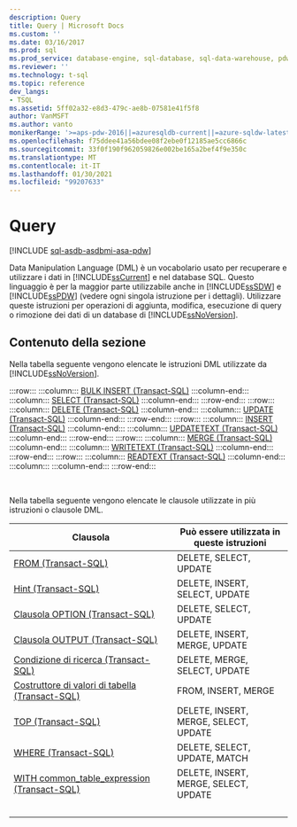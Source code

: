 ```yaml
---
description: Query
title: Query | Microsoft Docs
ms.custom: ''
ms.date: 03/16/2017
ms.prod: sql
ms.prod_service: database-engine, sql-database, sql-data-warehouse, pdw
ms.reviewer: ''
ms.technology: t-sql
ms.topic: reference
dev_langs:
- TSQL
ms.assetid: 5ff02a32-e8d3-479c-ae8b-07581e41f5f8
author: VanMSFT
ms.author: vanto
monikerRange: '>=aps-pdw-2016||=azuresqldb-current||=azure-sqldw-latest||>=sql-server-2016||>=sql-server-linux-2017||=azuresqldb-mi-current'
ms.openlocfilehash: f75ddee41a56bdee08f2ebe0f12185ae5cc6866c
ms.sourcegitcommit: 33f0f190f962059826e002be165a2bef4f9e350c
ms.translationtype: MT
ms.contentlocale: it-IT
ms.lasthandoff: 01/30/2021
ms.locfileid: "99207633"
---
```

# <a name="queries"></a>Query

[!INCLUDE [sql-asdb-asdbmi-asa-pdw](../../includes/applies-to-version/sql-asdb-asdbmi-asa-pdw.md)]

  Data Manipulation Language (DML) è un vocabolario usato per recuperare e utilizzare i dati in [!INCLUDE[ssCurrent](../../includes/sscurrent-md.md)] e nel database SQL. Questo linguaggio è per la maggior parte utilizzabile anche in [!INCLUDE[ssSDW](../../includes/sssdwfull-md.md)] e [!INCLUDE[ssPDW](../../includes/sspdw-md.md)] (vedere ogni singola istruzione per i dettagli). Utilizzare queste istruzioni per operazioni di aggiunta, modifica, esecuzione di query o rimozione dei dati di un database di [!INCLUDE[ssNoVersion](../../includes/ssnoversion-md.md)].  
  
## <a name="in-this-section"></a>Contenuto della sezione  
 Nella tabella seguente vengono elencate le istruzioni DML utilizzate da [!INCLUDE[ssNoVersion](../../includes/ssnoversion-md.md)].  

:::row:::
    :::column:::
        [BULK INSERT &#40;Transact-SQL&#41;](../../t-sql/statements/bulk-insert-transact-sql.md)
    :::column-end:::
    :::column:::
        [SELECT &#40;Transact-SQL&#41;](../../t-sql/queries/select-transact-sql.md)
    :::column-end:::
:::row-end:::
:::row:::
    :::column:::
        [DELETE &#40;Transact-SQL&#41;](../../t-sql/statements/delete-transact-sql.md)
    :::column-end:::
    :::column:::
        [UPDATE &#40;Transact-SQL&#41;](../../t-sql/queries/update-transact-sql.md)
    :::column-end:::
:::row-end:::
:::row:::
    :::column:::
        [INSERT &#40;Transact-SQL&#41;](../../t-sql/statements/insert-transact-sql.md)
    :::column-end:::
    :::column:::
        [UPDATETEXT &#40;Transact-SQL&#41;](../../t-sql/queries/updatetext-transact-sql.md)
    :::column-end:::
:::row-end:::
:::row:::
    :::column:::
        [MERGE &#40;Transact-SQL&#41;](../../t-sql/statements/merge-transact-sql.md)
    :::column-end:::
    :::column:::
        [WRITETEXT &#40;Transact-SQL&#41;](../../t-sql/queries/writetext-transact-sql.md)
    :::column-end:::
:::row-end:::
:::row:::
    :::column:::
        [READTEXT &#40;Transact-SQL&#41;](../../t-sql/queries/readtext-transact-sql.md)
    :::column-end:::
    :::column:::
    :::column-end:::
:::row-end:::

&nbsp;

 Nella tabella seguente vengono elencate le clausole utilizzate in più istruzioni o clausole DML.  
  
|Clausola|Può essere utilizzata in queste istruzioni|  
|------------|-------------------------------------|  
|[FROM &#40;Transact-SQL&#41;](../../t-sql/queries/from-transact-sql.md)|DELETE, SELECT, UPDATE|  
|[Hint &#40;Transact-SQL&#41;](../../t-sql/queries/hints-transact-sql.md)|DELETE, INSERT, SELECT, UPDATE|  
|[Clausola OPTION &#40;Transact-SQL&#41;](../../t-sql/queries/option-clause-transact-sql.md)|DELETE, SELECT, UPDATE|  
|[Clausola OUTPUT &#40;Transact-SQL&#41;](../../t-sql/queries/output-clause-transact-sql.md)|DELETE, INSERT, MERGE, UPDATE|  
|[Condizione di ricerca &#40;Transact-SQL&#41;](../../t-sql/queries/search-condition-transact-sql.md)|DELETE, MERGE, SELECT, UPDATE|  
|[Costruttore di valori di tabella &#40;Transact-SQL&#41;](../../t-sql/queries/table-value-constructor-transact-sql.md)|FROM, INSERT, MERGE|  
|[TOP &#40;Transact-SQL&#41;](../../t-sql/queries/top-transact-sql.md)|DELETE, INSERT, MERGE, SELECT, UPDATE|  
|[WHERE &#40;Transact-SQL&#41;](../../t-sql/queries/where-transact-sql.md)|DELETE, SELECT, UPDATE, MATCH|  
|[WITH common_table_expression &#40;Transact-SQL&#41;](../../t-sql/queries/with-common-table-expression-transact-sql.md)|DELETE, INSERT, MERGE, SELECT, UPDATE|  
| &nbsp; | &nbsp; |
